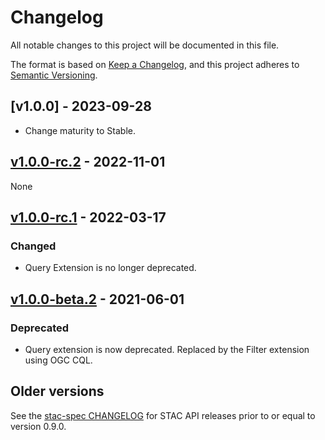 # Changelog

All notable changes to this project will be documented in this file.

The format is based on [Keep a Changelog](https://keepachangelog.com/en/1.0.0/),
and this project adheres to [Semantic Versioning](https://semver.org/spec/v2.0.0.html).

## [v1.0.0] - 2023-09-28

- Change maturity to Stable.

## [v1.0.0-rc.2] - 2022-11-01

None

## [v1.0.0-rc.1] - 2022-03-17

### Changed

- Query Extension is no longer deprecated.

## [v1.0.0-beta.2] - 2021-06-01

### Deprecated
- Query extension is now deprecated. Replaced by the Filter extension using OGC CQL.

## Older versions

See the [stac-spec CHANGELOG](https://github.com/radiantearth/stac-spec/blob/v0.9.0/CHANGELOG.md)
for STAC API releases prior to or equal to version 0.9.0.

[Unreleased]: <https://github.com/stac-api-extensions/query/compare/v1.0.0-rc.2..main>
[v1.0.0-rc.2]: <https://github.com/stac-api-extensions/query/tree/v1.0.0-rc.2>
[v1.0.0-rc.1]: <https://github.com/radiantearth/stac-api-spec/tree/v1.0.0-rc1.1>
[v1.0.0-beta.2]: <https://github.com/radiantearth/stac-api-spec/tree/v1.0.0-beta.2>
